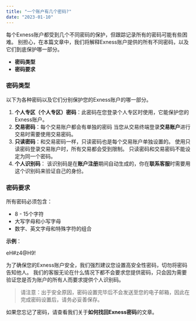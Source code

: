 ```yaml
---
title: "一个账户有几个密码?"
date: "2023-01-10"
---
```


每个Exness账户都受到几个不同密码的保护，但跟踪记录所有的密码可能有些困难。 别担心，在本篇文章中，我们将解释Exness账户提供的所有不同密码，以及它们到底保护哪一部分。

- **密码类型**
- **密码要求**

### 密码类型

以下为各种密码以及它们分别保护您的Exness账户的哪一部分。

1. **个人专区（个人专区）密码**：此密码在您登录个人专区时使用，它能保护您的Exness账户。
2. **交易密码**：每个交易账户都会有单独的密码 当您从交易终端登录**交易账户**进行交易时需要使用交易密码。
3. **只读密码**：和交易密码一样，只读密码也是每个交易账户单独设置的。 使用只读密码登录交易账户时，所有交易都会受到限制。 只读密码和交易密码不能设定为同一个密码。
4. **个人识别码**： 该识别码是在**账户注册**期间自动生成的，你在**联系客服**时需要用这个识别码来验证自己的身份。

### 密码要求

所有密码必须包含：

- 8 - 15个字符
- 大写字母和小写字母
- 数字、英文字母和特殊字符的组合

**示例**：

eH#z4@H9!

为了确保您的Exness账户安全，我们强烈建议您设置高安全性密码，切勿将密码告知他人。 我们的客服无论在什么情况下都不会要求您提供密码，只会因为需要验证您是否为账户的所有人而要求提供个人识别码。

> 请注意：出于安全原因，密码设置完毕后不会发送至您的电子邮箱，因此在完成密码设置后，请务必妥善保存。

如果您忘记了密码，请查看我们关于**如何找回Exness密码**的文章。
